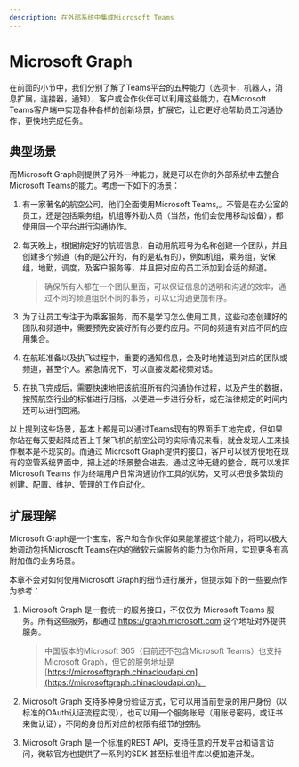 ```yaml
---
description: 在外部系统中集成Microsoft Teams
---
```


# Microsoft Graph

在前面的小节中，我们分别了解了Teams平台的五种能力（选项卡，机器人，消息扩展，连接器，通知），客户或合作伙伴可以利用这些能力，在Microsoft Teams客户端中实现各种各样的创新场景，扩展它，让它更好地帮助员工沟通协作，更快地完成任务。

## 典型场景

而Microsoft Graph则提供了另外一种能力，就是可以在你的外部系统中去整合Microsoft Teams的能力。考虑一下如下的场景：

1. 有一家著名的航空公司，他们全面使用Microsoft Teams,。不管是在办公室的员工，还是包括乘务组，机组等外勤人员（当然，他们会使用移动设备），都使用同一个平台进行沟通协作。
2. 每天晚上，根据排定好的航班信息，自动用航班号为名称创建一个团队，并且创建多个频道（有的是公开的，有的是私有的），例如机组，乘务组，安保组，地勤，调度，及客户服务等，并且把对应的员工添加到合适的频道。

   > 确保所有人都在一个团队里面，可以保证信息的透明和沟通的效率，通过不同的频道组织不同的事务，可以让沟通更加有序。

3. 为了让员工专注于为乘客服务，而不是学习怎么使用工具，这些动态创建好的团队和频道中，需要预先安装好所有必要的应用。不同的频道有对应不同的应用集合。
4. 在航班准备以及执飞过程中，重要的通知信息，会及时地推送到对应的团队或频道，甚至个人。紧急情况下，可以直接发起视频对话。
5. 在执飞完成后，需要快速地把该航班所有的沟通协作过程，以及产生的数据，按照航空行业的标准进行归档，以便进一步进行分析，或在法律规定的时间内还可以进行回溯。

以上提到这些场景，基本上都是可以通过Teams现有的界面手工地完成，但如果你站在每天要起降成百上千架飞机的航空公司的实际情况来看，就会发现人工来操作根本是不现实的。而通过 Microsoft Graph提供的接口，客户可以很方便地在现有的空管系统界面中，把上述的场景整合进去。通过这种无缝的整合，既可以发挥Microsoft Teams 作为终端用户日常沟通协作工具的优势，又可以把很多繁琐的创建、配置、维护、管理的工作自动化。



## 扩展理解

Microsoft Graph是一个宝库，客户和合作伙伴如果能掌握这个能力，将可以极大地调动包括Microsoft Teams在内的微软云端服务的能力为你所用，实现更多有高附加值的业务场景。

本章不会对如何使用Microsoft Graph的细节进行展开，但提示如下的一些要点作为参考：

1. Microsoft Graph 是一套统一的服务接口，不仅仅为 Microsoft Teams 服务。所有这些服务，都通过 https://graph.microsoft.com 这个地址对外提供服务。

   > 中国版本的Microsoft 365（目前还不包含Microsoft Teams）也支持 Microsoft Graph，但它的服务地址是 [https://microsoftgraph.chinacloudapi.cn](https://microsoftgraph.chinacloudapi.cn)。

2. Microsoft Graph 支持多种身份验证方式，它可以用当前登录的用户身份（以标准的OAuth认证流程实现），也可以用一个服务账号（用账号密码，或证书来做认证），不同的身份所对应的权限有细节的控制。
3. Microsoft Graph 是一个标准的REST API，支持任意的开发平台和语言访问，微软官方也提供了一系列的SDK 甚至标准组件库以便加速开发。





